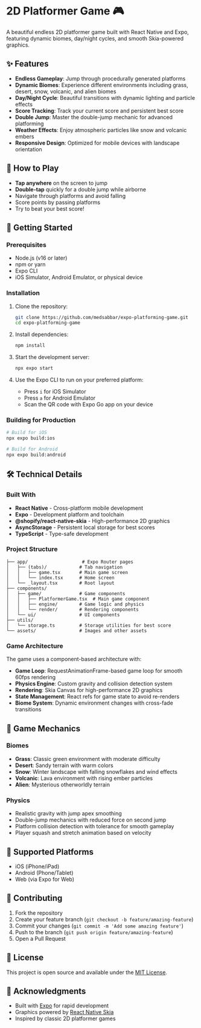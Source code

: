 # 2D Platformer Game 🎮

A beautiful endless 2D platformer game built with React Native and Expo, featuring dynamic biomes, day/night cycles, and smooth Skia-powered graphics.

## ✨ Features

- **Endless Gameplay**: Jump through procedurally generated platforms
- **Dynamic Biomes**: Experience different environments including grass, desert, snow, volcanic, and alien biomes
- **Day/Night Cycle**: Beautiful transitions with dynamic lighting and particle effects
- **Score Tracking**: Track your current score and persistent best score
- **Double Jump**: Master the double-jump mechanic for advanced platforming
- **Weather Effects**: Enjoy atmospheric particles like snow and volcanic embers
- **Responsive Design**: Optimized for mobile devices with landscape orientation

## 🎯 How to Play

- **Tap anywhere** on the screen to jump
- **Double-tap** quickly for a double jump while airborne
- Navigate through platforms and avoid falling
- Score points by passing platforms
- Try to beat your best score!

## 🚀 Getting Started

### Prerequisites

- Node.js (v16 or later)
- npm or yarn
- Expo CLI
- iOS Simulator, Android Emulator, or physical device

### Installation

1. Clone the repository:
   ```bash
   git clone https://github.com/medsabbar/expo-platforming-game.git
   cd expo-platforming-game
   ```

2. Install dependencies:
   ```bash
   npm install
   ```

3. Start the development server:
   ```bash
   npx expo start
   ```

4. Use the Expo CLI to run on your preferred platform:
   - Press `i` for iOS Simulator
   - Press `a` for Android Emulator
   - Scan the QR code with Expo Go app on your device

### Building for Production

```bash
# Build for iOS
npx expo build:ios

# Build for Android
npx expo build:android
```

## 🛠️ Technical Details

### Built With

- **React Native** - Cross-platform mobile development
- **Expo** - Development platform and toolchain
- **@shopify/react-native-skia** - High-performance 2D graphics
- **AsyncStorage** - Persistent local storage for best scores
- **TypeScript** - Type-safe development

### Project Structure

```
├── app/                    # Expo Router pages
│   ├── (tabs)/            # Tab navigation
│   │   ├── game.tsx       # Main game screen
│   │   └── index.tsx      # Home screen
│   └── _layout.tsx        # Root layout
├── components/
│   ├── game/              # Game components
│   │   ├── PlatformerGame.tsx  # Main game component
│   │   ├── engine/        # Game logic and physics
│   │   └── render/        # Rendering components
│   └── ui/                # UI components
├── utils/
│   └── storage.ts         # Storage utilities for best score
└── assets/                # Images and other assets
```

### Game Architecture

The game uses a component-based architecture with:

- **Game Loop**: RequestAnimationFrame-based game loop for smooth 60fps rendering
- **Physics Engine**: Custom gravity and collision detection system
- **Rendering**: Skia Canvas for high-performance 2D graphics
- **State Management**: React refs for game state to avoid re-renders
- **Biome System**: Dynamic environment changes with cross-fade transitions

## 🎨 Game Mechanics

### Biomes
- **Grass**: Classic green environment with moderate difficulty
- **Desert**: Sandy terrain with warm colors
- **Snow**: Winter landscape with falling snowflakes and wind effects
- **Volcanic**: Lava environment with rising ember particles
- **Alien**: Mysterious otherworldly terrain

### Physics
- Realistic gravity with jump apex smoothing
- Double-jump mechanics with reduced force on second jump
- Platform collision detection with tolerance for smooth gameplay
- Player squash and stretch animation based on velocity

## 📱 Supported Platforms

- iOS (iPhone/iPad)
- Android (Phone/Tablet)
- Web (via Expo for Web)

## 🤝 Contributing

1. Fork the repository
2. Create your feature branch (`git checkout -b feature/amazing-feature`)
3. Commit your changes (`git commit -m 'Add some amazing feature'`)
4. Push to the branch (`git push origin feature/amazing-feature`)
5. Open a Pull Request

## 📄 License

This project is open source and available under the [MIT License](LICENSE).

## 🙏 Acknowledgments

- Built with [Expo](https://expo.dev) for rapid development
- Graphics powered by [React Native Skia](https://shopify.github.io/react-native-skia/)
- Inspired by classic 2D platformer games
